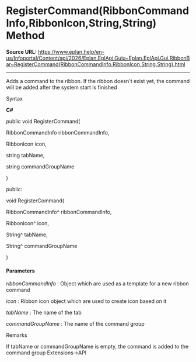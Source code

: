 # RegisterCommand(RibbonCommandInfo,RibbonIcon,String,String) Method

**Source URL:** https://www.eplan.help/en-us/Infoportal/Content/api/2026/Eplan.EplApi.Guiu~Eplan.EplApi.Gui.RibbonBar~RegisterCommand(RibbonCommandInfo,RibbonIcon,String,String).html

---

Adds a command to the ribbon. If the ribbon doesn't exist yet, the command will be added after the system start is finished

Syntax

**C#**



public void RegisterCommand( 

   RibbonCommandInfo ribbonCommandInfo,

   RibbonIcon icon,

   string tabName,

   string commandGroupName

)

public:

void RegisterCommand( 

   RibbonCommandInfo^ ribbonCommandInfo,

   RibbonIcon^ icon,

   String^ tabName,

   String^ commandGroupName

)


#### Parameters

*ribbonCommandInfo*
:   Object which are used as a template for a new ribbon command

*icon*
:   Ribbon icon object which are used to create icon based on it

*tabName*
:   The name of the tab

*commandGroupName*
:   The name of the command group

Remarks

If tabName or commandGroupName is empty, the command is added to the command group Extensions->API
